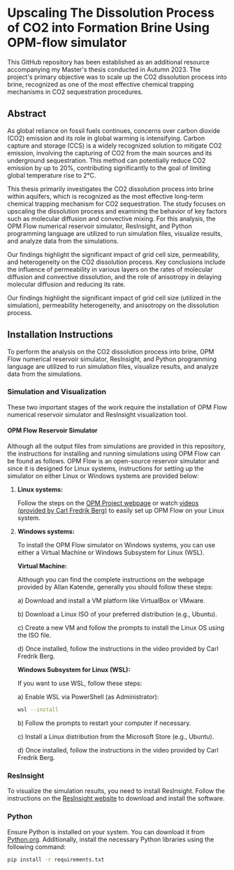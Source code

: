 # Upscaling The Dissolution Process of CO2 into Formation Brine Using OPM-flow simulator
This GitHub repository has been established as an additional resource accompanying my Master's thesis conducted in Autumn 2023. The project's primary objective was to scale up the CO2 dissolution process into brine, recognized as one of the most effective chemical trapping mechanisms in CO2 sequestration procedures.

## Abstract

As global reliance on fossil fuels continues, concerns over carbon dioxide (CO2) emission and its role in global warming is intensifying. Carbon capture and storage (CCS) is a widely recognized solution to mitigate CO2 emission, involving the capturing of CO2 from the main sources and its underground sequestration. This method can potentially reduce CO2 emission by up to 20%, contributing significantly to the goal of limiting global temperature rise to 2°C.

This thesis primarily investigates the CO2 dissolution process into brine within aquifers, which is recognized as the most effective long-term chemical trapping mechanism for CO2 sequestration. The study focuses on upscaling the dissolution process and examining the behavior of key factors such as molecular diffusion and convective mixing. For this analysis, the OPM Flow numerical reservoir simulator, ResInsight, and Python programming language are utilized to run simulation files, visualize results, and analyze data from the simulations.

Our findings highlight the significant impact of grid cell size, permeability, and heterogeneity on the CO2 dissolution process. Key conclusions include the influence of permeability in various layers on the rates of molecular diffusion and convective dissolution, and the role of anisotropy in delaying molecular diffusion and reducing its rate.

Our findings highlight the significant impact of grid cell size (utilized in the simulation), permeability heterogeneity, and anisotropy on the dissolution process.

## Installation Instructions

To perform the analysis on the CO2 dissolution process into brine, OPM Flow numerical reservoir simulator, ResInsight, and Python programming language are utilized to run simulation files, visualize results, and analyze data from the simulations.

### Simulation and Visualization

These two important stages of the work require the installation of OPM Flow numerical reservoir simulator and ResInsight visualization tool.

#### OPM Flow Reservoir Simulator

Although all the output files from simulations are provided in this repository, the instructions for installing and running simulations using OPM Flow can be found as follows. OPM Flow is an open-source reservoir simulator and since it is designed for Linux systems, instructions for setting up the simulator on either Linux or Windows systems are provided below:

1. **Linux systems:**

   Follow the steps on the [OPM Project webpage](https://opm-project.org/?page_id=245) or watch [videos (provided by Carl Fredrik Berg)](https://www.youtube.com/watch?v=r1hL1lvwG9c&t=1s) to easily set up OPM Flow on your Linux system.

2. **Windows systems:**

   To install the OPM Flow simulator on Windows systems, you can use either a Virtual Machine or Windows Subsystem for Linux (WSL).

   **Virtual Machine:**

   Although you can find the complete instructions on the webpage provided by Allan Katende, generally you should follow these steps:

   a) Download and install a VM platform like VirtualBox or VMware.

   b) Download a Linux ISO of your preferred distribution (e.g., Ubuntu).

   c) Create a new VM and follow the prompts to install the Linux OS using the ISO file.

   d) Once installed, follow the instructions in the video provided by Carl Fredrik Berg.

   **Windows Subsystem for Linux (WSL):**

   If you want to use WSL, follow these steps:

   a) Enable WSL via PowerShell (as Administrator): 
      ```sh
      wsl --install
      ```

   b) Follow the prompts to restart your computer if necessary.

   c) Install a Linux distribution from the Microsoft Store (e.g., Ubuntu).

   d) Once installed, follow the instructions in the video provided by Carl Fredrik Berg.

### ResInsight

To visualize the simulation results, you need to install ResInsight. Follow the instructions on the [ResInsight website](https://resinsight.org/getting-started/download-and-install/windows-installation/) to download and install the software.

### Python

Ensure Python is installed on your system. You can download it from [Python.org](https://www.python.org/downloads/). Additionally, install the necessary Python libraries using the following command:
```sh
pip install -r requirements.txt
